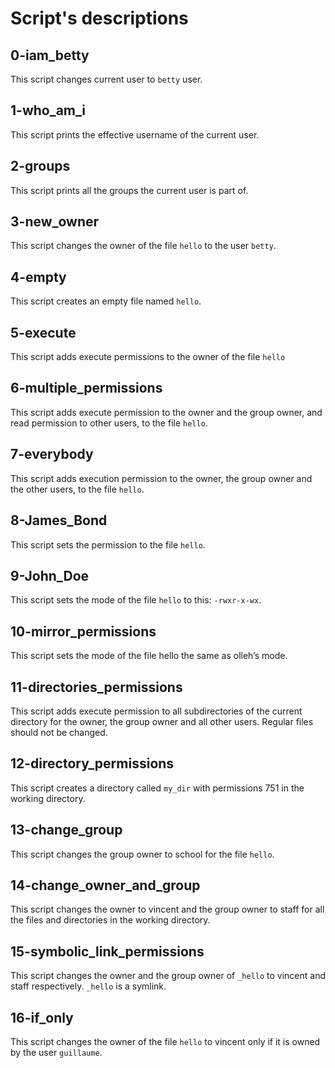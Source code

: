 # Script's descriptions

## 0-iam_betty
This script changes current user to `betty` user.

## 1-who_am_i
This script prints the effective username of the current user.

## 2-groups
This script prints all the groups the current user is part of.

## 3-new_owner
This script changes the owner of the file `hello` to the user `betty`.

## 4-empty
This script creates an empty file named `hello`.

## 5-execute
This script adds execute permissions to the owner of the file `hello`

## 6-multiple_permissions
This script adds execute permission to the owner and the group owner, and read permission to other users, to the file `hello`.

## 7-everybody
This script adds execution permission to the owner, the group owner and the other users, to the file `hello`.

## 8-James_Bond
This script sets the permission to the file `hello`.

## 9-John_Doe
This script sets the mode of the file `hello` to this: `-rwxr-x-wx`.

## 10-mirror_permissions
This script sets the mode of the file hello the same as olleh’s mode.

## 11-directories_permissions
This script adds execute permission to all subdirectories of the current directory for the owner, the group owner and all other users. Regular files should not be changed.

## 12-directory_permissions
This script creates a directory called `my_dir` with permissions 751 in the working directory.

## 13-change_group
This script changes the group owner to school for the file `hello`.

## 14-change_owner_and_group
This script changes the owner to vincent and the group owner to staff for all the files and directories in the working directory.

## 15-symbolic_link_permissions
This script changes the owner and the group owner of `_hello` to vincent and staff respectively. `_hello` is a symlink.

## 16-if_only
This script changes the owner of the file `hello` to vincent only if it is owned by the user `guillaume`.

